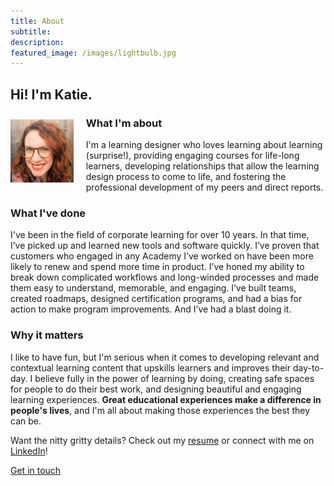 ```yaml
---
title: About 
subtitle: 
description:
featured_image: /images/lightbulb.jpg
---
```


## Hi! I'm Katie.
<img src="/images/square-profile.png" style="float: left; padding-right:20px; padding-top:10px" alt="This is me!" width="20%"/>

### What I'm about

I'm a learning designer who loves learning about learning (surprise!), providing engaging courses for life-long learners, developing relationships that allow the learning design process to come to life, and fostering the professional development of my peers and direct reports. 

### What I've done
I've been in the field of corporate learning for over 10 years. In that time, I’ve picked up and learned new tools and software quickly. I’ve proven that customers who engaged in any Academy I’ve worked on have been more likely to renew and spend more time in product. I’ve honed my ability to break down complicated workflows and long-winded processes and made them easy to understand, memorable, and engaging. I’ve built teams, created roadmaps, designed certification programs, and had a bias for action to make program improvements. And I’ve had a blast doing it. 

### Why it matters
I like to have fun, but I'm serious when it comes to developing relevant and contextual learning content that upskills learners and improves their day-to-day. I believe fully in the power of learning by doing, creating safe spaces for people to do their best work, and designing beautiful and engaging learning experiences. **Great educational experiences make a difference in people's lives**, and I'm all about making those experiences the best they can be.




Want the nitty gritty details? Check out my [resume](https://katieslearnings.com/assets/Katie-Cox-resume.pdf) or connect with me on <a href="https://www.linkedin.com/in/katiecox85/">LinkedIn</a>!

<a href="https://katieslearnings.com/contact" class="button button--large">Get in touch</a>

